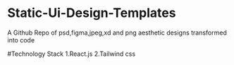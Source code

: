 # Static-Ui-Design-Templates
A Github Repo of psd,figma,jpeg,xd and png aesthetic designs transformed into code 

#Technology Stack
1.React.js
2.Tailwind css
